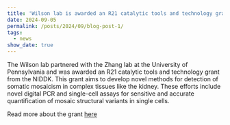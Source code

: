 ```yaml
---
title: 'Wilson lab is awarded an R21 catalytic tools and technology grant from the NIDDK'
date: 2024-09-05
permalink: /posts/2024/09/blog-post-1/
tags:
  - news
show_date: true 
---
```

The Wilson lab partnered with the Zhang lab at the University of Pennsylvania and was awarded an R21 catalytic tools and technology grant from the NIDDK. This grant aims to develop novel methods for detection of somatic mosaicism in complex tissues like the kidney. These efforts include novel digital PCR and single-cell assays for sensitive and accurate quantification of mosaic structural variants in single cells. 

Read more about the grant [here](https://reporter.nih.gov/search/W-KFE5B0rkCVbZYu8NOGQQ/project-details/11034805)
